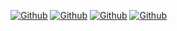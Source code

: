 [![Github](https://img.shields.io/github/followers/barba99?style=social)](https://github.com/barba99)
[![Github](https://img.shields.io/github/last-commit/barba99/barba99)](https://github.com/barba99)
[![Github](https://img.shields.io/github/stars/barba99/barba99?style=social)](https://github.com/barba99)
[![Github](https://img.shields.io/github/watchers/DamianRincon/DamianRincon?style=social)](https://github.com/barba99)
